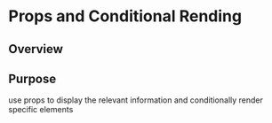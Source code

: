 # Props and Conditional Rending
## Overview
## Purpose
use props to display the relevant information and conditionally render specific elements
